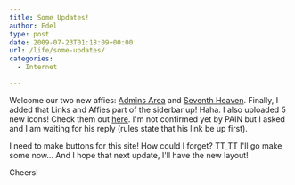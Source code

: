 ```yaml
---
title: Some Updates!
author: Edel
type: post
date: 2009-07-23T01:18:09+00:00
url: /life/some-updates/
categories:
  - Internet

---
```

Welcome our two new affies: [Admins Area][1] and [Seventh Heaven][2]. Finally, I added that Links and Affies part of the siderbar up! Haha. I also uploaded 5 new icons! Check them out [here][3]. I'm not confirmed yet by PAIN but I asked and I am waiting for his reply (rules state that his link be up first).

I need to make buttons for this site! How could I forget? TT_TT I'll go make some now... And I hope that next update, I'll have the new layout!

Cheers!




 [1]: http://www.adminsarea.net
 [2]: http://www.seventh-heaven.forummotion.com
 [3]: #